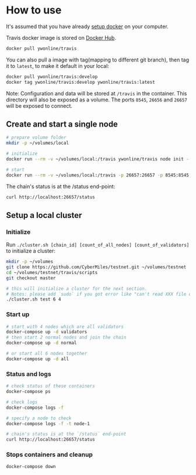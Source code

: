 # How to use

It's assumed that you have already [setup docker](https://docs.docker.com/install/) on your computer.

Travis docker image is stored on [Docker Hub](https://hub.docker.com/r/ywonline/travis/tags/).

```sh
docker pull ywonline/travis
```

You can also pull a image with tag(mapping to different git branch), then tag it to `latest`, to make it default in your local:

```sh
docker pull ywonline/travis:develop
docker tag ywonline/travis:develop ywonline/travis:latest
```

Note: Configuration and data will be stored at `/travis` in the container. This directory will also be exposed as a volume. The ports `8545`, `26656` and `26657` will be exposed to connect.

## Create and start a single node

```sh
# prepare volume folder
mkdir -p ~/volumes/local

# initialize
docker run --rm -v ~/volumes/local:/travis ywonline/travis node init --home=/travis

# start
docker run --rm -v ~/volumes/local:/travis -p 26657:26657 -p 8545:8545 ywonline/travis node start --home=/travis
```

The chain's status is at the /status end-point:

```sh
curl http://localhost:26657/status
```

## Setup a local cluster

### Initialize

Run `./cluster.sh [chain_id] [count_of_all_nodes] [count_of_validators]` to initialize a cluster:

```sh
mkdir -p ~/volumes
git clone https://github.com/CyberMiles/testnet.git ~/volumes/testnet
cd ~/volumes/testnet/travis/scripts
git checkout master

# this will initialize a cluster for the next section.
# Notes: please add `sudo` if you got error like "can't read XXX file or directory ..."
./cluster.sh test 6 4
```

### Start up

```sh
# start with 4 nodes which are all validators
docker-compose up -d validators
# then start 2 normal nodes and join the chain
docker-compose up -d normal

# or start all 6 nodes together
docker-compose up -d all
```

### Status and logs

```sh
# check status of these containers
docker-compose ps

# check logs
docker-compose logs -f

# specify a node to check
docker-compose logs -f -t node-1

# chain's status is at the `/status` end-point
curl http://localhost:26657/status
```

### Stops containers and cleanup

```sh
docker-compose down
```
